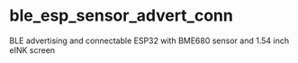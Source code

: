 # ble_esp_sensor_advert_conn
BLE advertising and connectable ESP32 with BME680 sensor and 1.54 inch eINK screen
